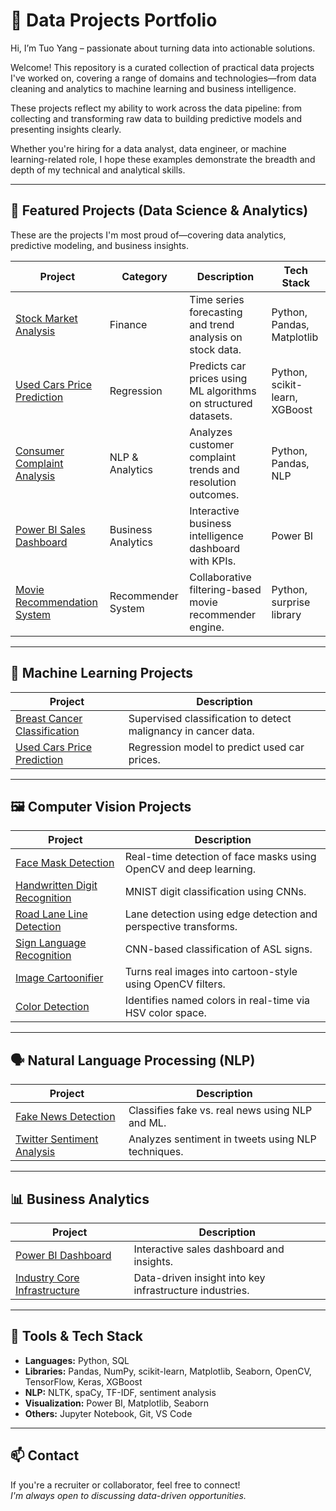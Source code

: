 
# 📂 Data Projects Portfolio

Hi, I’m Tuo Yang – passionate about turning data into actionable solutions.

Welcome! This repository is a curated collection of practical data projects I've worked on, covering a range of domains and technologies—from data cleaning and analytics to machine learning and business intelligence.

These projects reflect my ability to work across the data pipeline: from collecting and transforming raw data to building predictive models and presenting insights clearly.

Whether you're hiring for a data analyst, data engineer, or machine learning-related role, I hope these examples demonstrate the breadth and depth of my technical and analytical skills.

---

## 🚀 Featured Projects (Data Science & Analytics)

These are the projects I'm most proud of—covering data analytics, predictive modeling, and business insights.

| Project | Category | Description | Tech Stack |
|--------|----------|-------------|------------|
| [Stock Market Analysis](Mini%20Project%201%20-%20Stock%20Market%20Analysis%20Using%20Python/README.md) | Finance | Time series forecasting and trend analysis on stock data. | Python, Pandas, Matplotlib |
| [Used Cars Price Prediction](Used%20Cars%20Price%20Prediction%20-%20Data%20Science%20with%20Python%20Certification%20Course%20Certification%20Project/readme.md) | Regression | Predicts car prices using ML algorithms on structured datasets. | Python, scikit-learn, XGBoost |
| [Consumer Complaint Analysis](Mini%20Project%202%20-%20Consumer%20Complaint%20Resolution%20Analysis%20Using%20Python/readme.md) | NLP & Analytics | Analyzes customer complaint trends and resolution outcomes. | Python, Pandas, NLP |
| [Power BI Sales Dashboard](Power-BI-Maven-Project/README.md) | Business Analytics | Interactive business intelligence dashboard with KPIs. | Power BI |
| [Movie Recommendation System](DSML%20Internship%20Certification%20Project-Movie%20Recommender%20System/README.md) | Recommender System | Collaborative filtering-based movie recommender engine. | Python, surprise library |

---

## 🧠 Machine Learning Projects

| Project | Description |
|--------|-------------|
| [Breast Cancer Classification](BreastCancerClassification/readme.md) | Supervised classification to detect malignancy in cancer data. |
| [Used Cars Price Prediction](Used%20Cars%20Price%20Prediction%20-%20Data%20Science%20with%20Python%20Certification%20Course%20Certification%20Project/readme.md) | Regression model to predict used car prices. |

---

## 🖼️ Computer Vision Projects

| Project | Description |
|--------|-------------|
| [Face Mask Detection](Real-Time_Face_Mask_Detector/readme.md) | Real-time detection of face masks using OpenCV and deep learning. |
| [Handwritten Digit Recognition](HandwrittenDigitRecognition/readme.md) | MNIST digit classification using CNNs. |
| [Road Lane Line Detection](RoadLaneLineDetection/readme.md) | Lane detection using edge detection and perspective transforms. |
| [Sign Language Recognition](SignLanguageRecognition/readme.md) | CNN-based classification of ASL signs. |
| [Image Cartoonifier](Image_Cartoonier/readme.md) | Turns real images into cartoon-style using OpenCV filters. |
| [Color Detection](ColorDetection/readme.md) | Identifies named colors in real-time via HSV color space. |

---

## 🗣️ Natural Language Processing (NLP)

| Project | Description |
|--------|-------------|
| [Fake News Detection](FakeNewsDetectionwithPythonandML/readme.md) | Classifies fake vs. real news using NLP and ML. |
| [Twitter Sentiment Analysis](Mini%20Project%203%20%20%E2%80%93%20Twitter%20Sentimental%20Analysis%20Using%20NLP%20and%20Python/readme.md) | Analyzes sentiment in tweets using NLP techniques. |

---

## 📊 Business Analytics

| Project | Description |
|--------|-------------|
| [Power BI Dashboard](Power-BI-Maven-Project/README.md) | Interactive sales dashboard and insights. |
| [Industry Core Infrastructure](Mini%20Project%204%20-%20lndustry%20Core%20Infrastructure/readme.md) | Data-driven insight into key infrastructure industries. |

---

## 🧰 Tools & Tech Stack

- **Languages:** Python, SQL
- **Libraries:** Pandas, NumPy, scikit-learn, Matplotlib, Seaborn, OpenCV, TensorFlow, Keras, XGBoost
- **NLP:** NLTK, spaCy, TF-IDF, sentiment analysis
- **Visualization:** Power BI, Matplotlib, Seaborn
- **Others:** Jupyter Notebook, Git, VS Code

---

## 📫 Contact

If you're a recruiter or collaborator, feel free to connect!  
_I'm always open to discussing data-driven opportunities._
